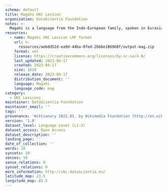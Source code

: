 ```yaml
---
schema: default
title: Magahi UKC Lexicon
organization: DataScientia Foundation
notes: >-
  Magahi is a language from the Indo-European family, spoken in Eurasia. The UKC Lexicon of Magahi is represented as a lexico-semantic network. It consists of words, word senses, synsets, as well as sense-level and synset-level relationships.
resources:
  - name: Magahi UKC Lexicon LMF format
    url: >-
      resources/aebdd52d-ea9d-44ba-8fed-2bb6e186968f/output-mag.zip
    format: xml
    license: https://creativecommons.org/licenses/by-nc-sa/4.0/
    last_updated: 2023-04-17
    created: 2023-04-17
    size: 1620
    release_date: 2023-04-17
    distribution_document: ''
    language: Magahi
    language_code: mag
category:
  - UKC Lexicons
maintainer: DataScientia Foundation
maintainer_email: ''
tags: ''
provenance: 'Wiktionary 2022.01. by Wikimedia Foundation (http://en.wiktionary.org); Princeton WordNet 2.1 by Princeton University (https://wordnet.princeton.edu)'
version: '1.0'
dataset_level: Language Level (L1-2)
dataset_access: Open Access
dataset_description: ''
landing_page: ''
date_of_collection: ''
words: 10
synsets: 10
senses: 10
sense_relations: 0
synset_relations: 0
more_information: http://ukc.datascientia.eu/
latitude_map: 23.5
longitude_map: 85.5
---
```

